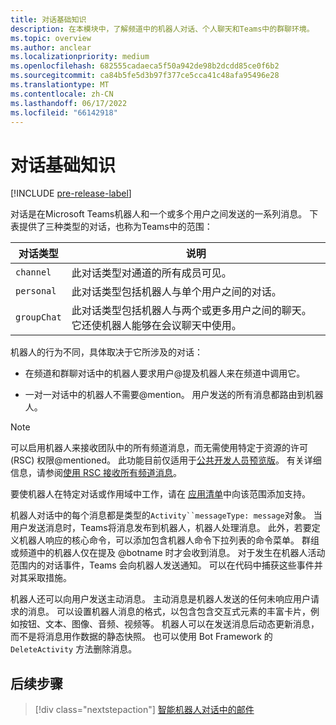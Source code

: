 ```yaml
---
title: 对话基础知识
description: 在本模块中，了解频道中的机器人对话、个人聊天和Teams中的群聊环境。
ms.topic: overview
ms.author: anclear
ms.localizationpriority: medium
ms.openlocfilehash: 682555cadaeca5f50a942de98b2dcdd85ce0f6b2
ms.sourcegitcommit: ca84b5fe5d3b97f377ce5cca41c48afa95496e28
ms.translationtype: MT
ms.contentlocale: zh-CN
ms.lasthandoff: 06/17/2022
ms.locfileid: "66142918"
---
```

# <a name="conversation-basics"></a>对话基础知识

[!INCLUDE [pre-release-label](~/includes/v4-to-v3-pointer-bots.md)]

对话是在Microsoft Teams机器人和一个或多个用户之间发送的一系列消息。 下表提供了三种类型的对话，也称为Teams中的范围：

| 对话类型 | 说明 |
| ------- | ----------- |
| `channel` | 此对话类型对通道的所有成员可见。 |
| `personal` | 此对话类型包括机器人与单个用户之间的对话。 |
| `groupChat` | 此对话类型包括机器人与两个或更多用户之间的聊天。 它还使机器人能够在会议聊天中使用。 |

机器人的行为不同，具体取决于它所涉及的对话：

* 在频道和群聊对话中的机器人要求用户@提及机器人来在频道中调用它。

* 一对一对话中的机器人不需要@mention。 用户发送的所有消息都路由到机器人。

> [!NOTE]
> 可以启用机器人来接收团队中的所有频道消息，而无需使用特定于资源的许可 (RSC) 权限@mentioned。 此功能目前仅适用于[公共开发人员预览版](../../../resources/dev-preview/developer-preview-intro.md)。 有关详细信息，请参阅[使用 RSC 接收所有频道消息](channel-messages-with-rsc.md)。

要使机器人在特定对话或作用域中工作，请在 [应用清单](~/resources/schema/manifest-schema.md)中向该范围添加支持。

机器人对话中的每个消息都是类型的`Activity``messageType: message`对象。 当用户发送消息时，Teams将消息发布到机器人，机器人处理消息。 此外，若要定义机器人响应的核心命令，可以添加包含机器人命令下拉列表的命令菜单。 群组或频道中的机器人仅在提及 @botname 时才会收到消息。 对于发生在机器人活动范围内的对话事件，Teams 会向机器人发送通知。 可以在代码中捕获这些事件并对其采取措施。

机器人还可以向用户发送主动消息。 主动消息是机器人发送的任何未响应用户请求的消息。 可以设置机器人消息的格式，以包含包含交互式元素的丰富卡片，例如按钮、文本、图像、音频、视频等。 机器人可以在发送消息后动态更新消息，而不是将消息用作数据的静态快照。 也可以使用 Bot Framework 的 `DeleteActivity` 方法删除消息。

## <a name="next-step"></a>后续步骤

> [!div class="nextstepaction"]
> [智能机器人对话中的邮件](~/bots/how-to/conversations/conversation-messages.md)
